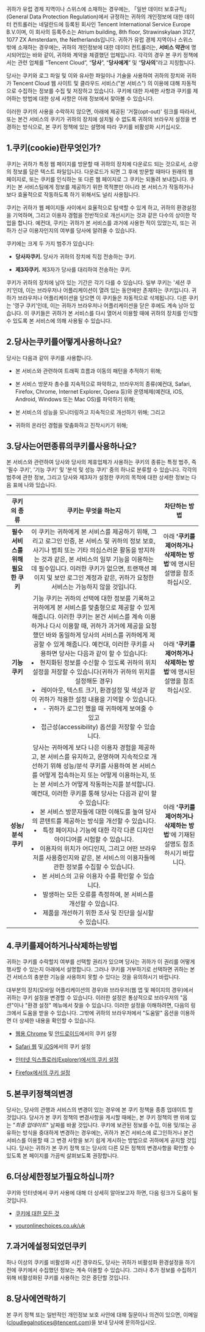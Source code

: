  



귀하가 유럽 경제 지역이나 스위스에 소재하는 경우에는, 「일반 데이터 보호규칙」(General Data Protection Regulation)에서 규정하는 귀하의 개인정보에 대한 데이터 컨트롤러는 네덜란드에 등록된 회사인 Tencent International Service Europe B.V.이며, 이 회사의 등록주소는 Atrium building, 8th floor, Strawinskylaan 3127, 1077 ZX Amsterdam, the Netherlands입니다. 귀하가 유럽 경제 지역이나 스위스 밖에 소재하는 경우에는, 귀하의 개인정보에 대한 데이터 컨트롤러는, **서비스 약관**에 명시되어있는 바와 같이, 귀하와 계약을 체결했던 업체입니다. 각각의 경우 본 쿠키 정책에서는 관련 업체를 “Tencent Cloud”, “**당사**”, “**당사에게**” 및 “**당사의**”라고 지칭합니다. 

당사는 쿠키와 로그 파일 및 이와 유사한 파일이나 기술을 사용하여 귀하의 장치와 귀하가 Tencent Cloud  웹 사이트 및 클라우드 서비스("본 서비스") 의 이용에 대해 자동적으로 수집하는 정보를 수집 및 저장하고 있습니다. 쿠키에 대한 자세한 사항과 쿠키를 제어하는 방법에 대한 상세 사항은 아래 정보에서 찾아볼 수 있습니다.

이러한 쿠키의 사용을 수락하지 않으면, 아래에 제공된 '거절(opt-out)' 링크를 따라서, 또는 본건 서비스의 쿠키가 귀하의 장치에 설치될 수 없도록 귀하의 브라우저 설정을 변경하는 방식으로, 본 쿠키 정책에 있는 설명에 따라 쿠키를 비활성화 시키십시오. 

## 1.쿠키(cookie)란무엇인가?

쿠키는 귀하가 특정 웹 페이지를 방문할 때 귀하의 장치에 다운로드 되는 것으로서, 소량의 정보를 담은 텍스트 파일입니다. 다운로드가 되면 그 후에 방문할 때마다 원래의 웹 페이지로, 또는 쿠키를 인식하는 또 다른 웹 페이지로 그 쿠키는 되돌려 보내집니다. 쿠키는 본 서비스팀에게 정보를 제공하기 위한 목적뿐만 아니라 본 서비스가 작동하거나 보다 효율적으로 작동하도록 하기 위해서도 널리 사용됩니다.

쿠키는 귀하가 웹 페이지들 사이에서 효율적으로 탐색할 수 있게 하고, 귀하의 환경설정을 기억하며, 그리고 이용자 경험을 전반적으로 개선시키는 것과 같은 다수의 상이한 작업을 합니다. 예컨대, 쿠키는 귀하가 본 서비스를 과거에 사용한 적이 있었는지, 또는 귀하가 신규 이용자인지의 여부를 당사에 알려줄 수 있습니다. 

쿠키에는 크게 두 가지 범주가 있습니다:

- **당사자쿠키.** 당사가 귀하의 장치에 직접 전송하는 쿠키.

- **제3자쿠키.** 제3자가 당사를 대리하여 전송하는 쿠키.

쿠키가 귀하의 장치에 남아 있는 기간은 각기 다를 수 있습니다. 일부 쿠키는 '세션 쿠키'인데, 이는 브라우저나 어플리케이션이 열려 있는 동안에만 존재하는 쿠키입니다. 귀하가 브라우저나 어플리케이션을 닫으면 이 쿠키들은 자동적으로 삭제됩니다. 다른 쿠키는 '영구 쿠키'인데, 이는 귀하가 브라우저나 어플리케이션을 닫은 후에도 계속 남아 있습니다. 이 쿠키들은 귀하가 본 서비스를 다시 열어서 이용할 때에 귀하의 장치를 인식할 수 있도록 본 서비스에 의해 사용될 수 있습니다.

## 2.당사는쿠키를어떻게사용하나요?

당사는 다음과 같이 쿠키를 사용합니다.

- 본 서비스와 관련하여 트래픽 흐름과 이동의 패턴을 추적하기 위해;

- 본 서비스 방문자 총수를 지속적으로 파악하고, 브라우저의 종류(예컨대, Safari, Firefox, Chrome, Internet Explorer, Opera 등)와 운영체제(예컨대, iOS, Android, Windows 또는 Mac OS)를 파악하기 위해;

- 본 서비스의 성능을 모니터링하고 지속적으로 개선하기 위해; 그리고

- 귀하의 온라인 경험을 맞춤화하고 진작시키기 위해;

## 3.당사는어떤종류의쿠키를사용하나요?

본 서비스와 관련하여 당사와 당사의 제휴업체가 사용하는 쿠키의 종류는 특정 범주, 즉 '필수 쿠키', '기능 쿠키' 및 '분석 및 성능 쿠키' 중의 하나로 분류할 수 있습니다. 각각의 범주에 관한 정보, 그리고 당사와 제3자가 설정한 쿠키의 목적에 대한 상세한 정보는 다음 표에 나와 있습니다.

|          **쿠키의 종류**           |                   **쿠키는 무엇을 하는지**                   |                      **차단하는 방법**                       |
| :--------------------------------: | :----------------------------------------------------------: | :----------------------------------------------------------: |
| **필수 서비스를 위해 필요한 쿠키** | 이 쿠키는 귀하에게 본 서비스를 제공하기 위해, 그리고 로그인 인증, 본 서비스 및 귀하의 정보 보호, 사기나 범죄 또는 기타 의심스러운 활동을 방지하는 것과 같은, 본 서비스의 일부 기능을 이용하는 데 필수입니다. 이러한 쿠키가 없으면, 트랜잭션 페이지 및 보안 로그인 계정과 같은, 귀하가 요청한 서비스는 가능하지 않을 것입니다. | 아래 **'쿠키를 제어하거나 삭제하는 방법**'에 명시된 설명을 참조하십시오. |
|         **기능** **쿠키**          | 기능 쿠키는 귀하의 선택에 대한 정보를 기록하고 귀하에게 본 서비스를 맞춤형으로 제공할 수 있게 해줍니다. 이러한 쿠키는 본건 서비스를 계속 이용하거나 다시 이용할 때, 귀하가 과거에 제공을 요청했던 바와 동일하게 당사의 서비스를 귀하에게 제공할 수 있게 해줍니다. 예컨대, 이러한 쿠키를 사용하면 당사는 다음과 같이 할 수 있습니다:     <li>현지화된 정보를 수신할 수 있도록 귀하의 위치 설정을 저장할 수 있습니다(귀하가 귀하의 위치를 설정해둔 경우) </li>  <li>레이아웃, 텍스트 크기, 환경설정 및 색상과 같이 귀하가 적용한 설정 내용을 기억할 수 있습니다.  </li> <li>- 귀하가 로그인 했을 때 귀하에게 보여줄 수 있고 </li> <li>접근성(accessibility) 옵션을 저장할 수 있습니다.</li> | 아래 **'쿠키를 제어하거나 삭제하는 방법**'에 명시된 설명을 참조하십시오. |
|         **성능/분석 쿠키**         | 당사는 귀하에게 보다 나은 이용자 경험을 제공하고, 본 서비스를 유지하고, 운영하며 지속적으로 개선하기 위해 성능/분석 쿠키를 사용하여 본 서비스를 어떻게 접속하는지 또는 어떻게 이용하는지, 또는 본 서비스가 어떻게 작동하는지를 분석합니다. 예컨대, 이러한 쿠키를 통해 당사는 다음과 같이 할 수 있습니다:    <li>본 서비스 방문자들에 대한 이해도를 높여 당사의 콘텐트를 제공하는 방식을 개선할 수 있습니다.  </li><li> 특정 페이지나 기능에 대한 각각 다른 디자인 아이디어를 시험할 수 있습니다.  </li><li> 이용자의 위치가 어디인지, 그리고 어떤 브라우저를 사용중인지와 같은, 본 서비스의 이용자들에 관한 정보를 수집할 수 있습니다.</li><li>본 서비스의 고유 이용자 수를 확인할 수 있습니다. </li><li>  발생하는 모든 오류를 측정하여, 본 서비스를 개선할 수 있습니다.  </li><li> 제품을 개선하기 위한 조사 및 진단을 실시할 수 있습니다.</li> | 아래 **'쿠키를 제어하거나 삭제하는 방법**'에 기재된 설명도 참조하시기 바랍니다. |

## 4.쿠키를제어하거나삭제하는방법

귀하는 쿠키를 수락할지 여부를 선택할 권리가 있으며 당사는 귀하가 이 권리를 어떻게 행사할 수 있는지 아래에서 설명합니다. 그러나 쿠키를 거부하기로 선택하면 귀하는 본건 서비스의 충분한 기능을 사용하지 못할 수 있다는 것을 유의하시기 바랍니다.

대부분의 장치(모바일 어플리케이션의 경우)와 브라우저(웹 앱 및 페이지의 경우)에서 귀하는 쿠키 설정을 변경할 수 있습니다. 이러한 설정은 통상적으로 브라우저의 "옵션"이나 "환경 설정" 메뉴에서 찾을 수 있습니다. 이러한 설정을 이해하려면, 다음의 링크에서 도움을 받을 수 있습니다. 그밖에 귀하의 브라우저에서 "도움말" 옵션을 이용하면 더 상세한 내용을 확인할 수 있습니다.

- [웹용 Chrome](https://support.google.com/chrome/answer/95647?co=GENIE.Platform%3DDesktop&hl=en) 및 [안드로이드](https://support.google.com/chrome/answer/95647?co=GENIE.Platform%3DAndroid&hl=en)에서의 쿠키 설정

- [Safari 웹](http://support.apple.com/kb/PH5042) 및[  iOS](http://support.apple.com/kb/HT1677)에서의 쿠키 설정

- [ 인터넷 익스플로러(Explorer)에서의 쿠키 설정 ](https://support.microsoft.com/en-us/windows/delete-and-manage-cookies-168dab11-0753-043d-7c16-ede5947fc64d)

- [ Firefox에서의 쿠키 설정 ](http://support.mozilla.org/en-US/kb/cookies)

## 5.본쿠키정책의변경

당사는, 당사의 관행과 서비스의 변경이 있는 경우에 본 쿠키 정책을 종종 업데이트 할 것입니다. 당사가 본 쿠키 정책의 변경사항을 게시할 때에는, 본 쿠키 정책의 맨 위에 있는 "*최종* *업데이트*" 날짜를 바꿀 것입니다. 쿠키에 보관된 정보를 수집, 이용 및/또는 공유하는 방식을 중대하게 변경하는 경우에는, 귀하가 본건 서비스에 로그인하거나 본건 서비스를 이용할 때 그 변경 사항을 보기 쉽게 게시하는 방법으로 귀하에게 공지할 것입니다. 당사는 귀하가 본 쿠키 정책 또는 당사의 다른 모든 정책의 변경사항을 확인할 수 있도록 본 페이지를 가끔씩 살펴보도록 권장합니다.

## 6.더상세한정보가필요하십니까?

쿠키와 인터넷에서 쿠키 사용에 대해 더 상세히 알아보고자 하면, 다음 링크가 도움이 될 것입니다.

- [ 쿠키에 대한 모든 것 ](http://www.allaboutcookies.org/)

- [youronlinechoices.co.uk/uk](http://www.youronlinechoices.com/uk/)

## 7.과거에설정되었던쿠키

하나 이상의 쿠키를 비활성화 시킨 경우라도, 당사는 귀하가 비활성화 환경설정을 하기 전에 쿠키에서 수집했던 정보는 계속 이용할 수 있습니다. 그러나 추가 정보를 수집하기 위해 비활성화된 쿠키를 사용하는 것은 중단할 것입니다.

## 8.당사에연락하기

본 쿠키 정책 또는 일반적인 개인정보 보호 사안에 대해 질문이나 의견이 있으면, 이메일(cloudlegalnotices@tencent.com)을 보내 당사에 문의하십시오. 

 

 
